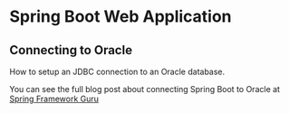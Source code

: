 # Spring Boot Web Application
## Connecting to Oracle

How to setup an JDBC connection to an Oracle database.

You can see the full blog post about connecting Spring Boot to Oracle at  [Spring Framework Guru](https://springframework.guru/)

